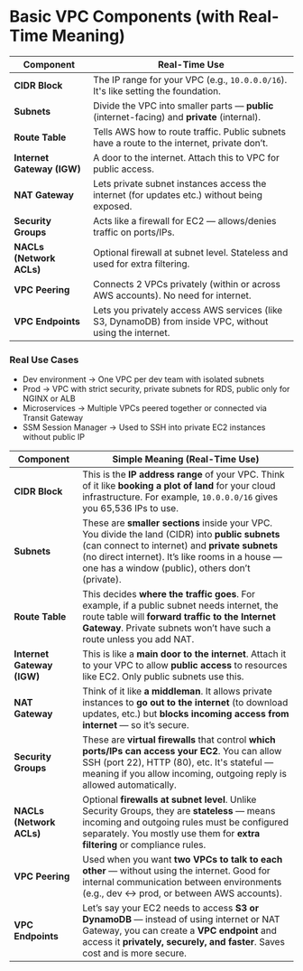 # Basic VPC Components (with Real-Time Meaning)

| Component                  | Real-Time Use                                                                                           |
| -------------------------- | ------------------------------------------------------------------------------------------------------- |
| **CIDR Block**             | The IP range for your VPC (e.g., `10.0.0.0/16`). It's like setting the foundation.                      |
| **Subnets**                | Divide the VPC into smaller parts — **public** (internet-facing) and **private** (internal).            |
| **Route Table**            | Tells AWS how to route traffic. Public subnets have a route to the internet, private don’t.             |
| **Internet Gateway (IGW)** | A door to the internet. Attach this to VPC for public access.                                           |
| **NAT Gateway**            | Lets private subnet instances access the internet (for updates etc.) without being exposed.             |
| **Security Groups**        | Acts like a firewall for EC2 — allows/denies traffic on ports/IPs.                                      |
| **NACLs (Network ACLs)**   | Optional firewall at subnet level. Stateless and used for extra filtering.                              |
| **VPC Peering**            | Connects 2 VPCs privately (within or across AWS accounts). No need for internet.                        |
| **VPC Endpoints**          | Lets you privately access AWS services (like S3, DynamoDB) from inside VPC, without using the internet. |


### Real Use Cases
* Dev environment → One VPC per dev team with isolated subnets
* Prod → VPC with strict security, private subnets for RDS, public only for NGINX or ALB
* Microservices → Multiple VPCs peered together or connected via Transit Gateway
* SSM Session Manager → Used to SSH into private EC2 instances without public IP



| **Component**              | **Simple Meaning (Real-Time Use)**                                                                                                                                                                                                                         |
| -------------------------- | ---------------------------------------------------------------------------------------------------------------------------------------------------------------------------------------------------------------------------------------------------------- |
| **CIDR Block**             | This is the **IP address range** of your VPC. Think of it like **booking a plot of land** for your cloud infrastructure. For example, `10.0.0.0/16` gives you 65,536 IPs to use.                                                                           |
| **Subnets**                | These are **smaller sections** inside your VPC. You divide the land (CIDR) into **public subnets** (can connect to internet) and **private subnets** (no direct internet). It’s like rooms in a house — one has a window (public), others don’t (private). |
| **Route Table**            | This decides **where the traffic goes**. For example, if a public subnet needs internet, the route table will **forward traffic to the Internet Gateway**. Private subnets won’t have such a route unless you add NAT.                                     |
| **Internet Gateway (IGW)** | This is like a **main door to the internet**. Attach it to your VPC to allow **public access** to resources like EC2. Only public subnets use this.                                                                                                        |
| **NAT Gateway**            | Think of it like **a middleman**. It allows private instances to **go out to the internet** (to download updates, etc.) but **blocks incoming access from internet** — so it’s secure.                                                                     |
| **Security Groups**        | These are **virtual firewalls** that control **which ports/IPs can access your EC2**. You can allow SSH (port 22), HTTP (80), etc. It's stateful — meaning if you allow incoming, outgoing reply is allowed automatically.                                 |
| **NACLs (Network ACLs)**   | Optional **firewalls at subnet level**. Unlike Security Groups, they are **stateless** — means incoming and outgoing rules must be configured separately. You mostly use them for **extra filtering** or compliance rules.                                 |
| **VPC Peering**            | Used when you want **two VPCs to talk to each other** — without using the internet. Good for internal communication between environments (e.g., dev ↔ prod, or between AWS accounts).                                                                      |
| **VPC Endpoints**          | Let’s say your EC2 needs to access **S3 or DynamoDB** — instead of using internet or NAT Gateway, you can create a **VPC endpoint** and access it **privately, securely, and faster**. Saves cost and is more secure.                                      |


